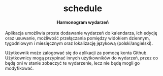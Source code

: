 <p align="center">
  <h1 align="center">schedule</h1>
  <h4 align="center">Harmonogram wydarzeń</h4>
</p>

Aplikacja umożliwia proste dodawanie wydarzeń do kalendarza, ich edycję oraz usuwanie, możliwość przełączania pomiędzy widokiem dziennym, tygodniowym i miesięcznym oraz lokalizację językową (polski/angielski).

Użytkownik może zalogować się do aplikacji za pomocą konta Github. Użytkownicy mogą przypinać innych użytkowników do wydarzeń, przez co będą oni w stanie zobaczyć te wydarzenie, lecz nie będą mogli go modyfikować.
